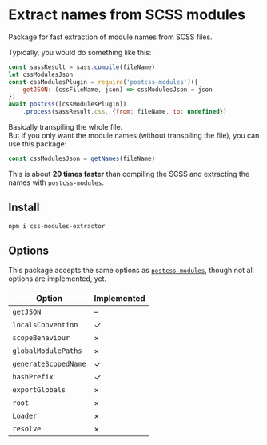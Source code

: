 # Extract names from SCSS modules

Package for fast extraction of module names from SCSS files.

Typically, you would do something like this:

```javascript
const sassResult = sass.compile(fileName)
let cssModulesJson
const cssModulesPlugin = require('postcss-modules')({
    getJSON: (cssFileName, json) => cssModulesJson = json
})
await postcss([cssModulesPlugin])
    .process(sassResult.css, {from: fileName, to: undefined})
```

Basically transpiling the whole file.  
But if you only want the module names (without transpiling the file), you can use this package:

```javascript
const cssModulesJson = getNames(fileName)
```

This is about **20 times faster** than compiling the SCSS and extracting the names with `postcss-modules`.

## Install

```
npm i css-modules-extractor
```

## Options

This package accepts the same options as [`postcss-modules`](https://github.com/madyankin/postcss-modules), though not
all options are implemented, yet.

| Option               | Implemented |
|----------------------|-------------|
| `getJSON`            | –           |
| `localsConvention`   | ✓           |
| `scopeBehaviour`     | ×           |
| `globalModulePaths`  | ×           |
| `generateScopedName` | ✓           |
| `hashPrefix`         | ✓           |
| `exportGlobals`      | ×           |
| `root`               | ×           |
| `Loader`             | ×           |
| `resolve`            | ×           |
